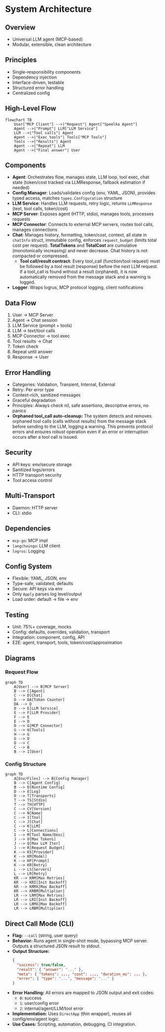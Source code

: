 # System Architecture

## Overview
- Universal LLM agent (MCP-based)
- Modular, extensible, clean architecture

## Principles
- Single-responsibility components
- Dependency injection
- Interface-driven, testable
- Structured error handling
- Centralized config

## High-Level Flow
```mermaid
flowchart TB
    User["MCP Client"] -->|"Request"| Agent["Speelka Agent"]
    Agent -->|"Prompt"| LLM["LLM Service"]
    LLM -->|"Tool calls"| Agent
    Agent -->|"Exec tools"| Tools["MCP Tools"]
    Tools -->|"Results"| Agent
    Agent -->|"Repeat"| LLM
    Agent -->|"Final answer"| User
```

## Components
- **Agent**: Orchestrates flow, manages state, LLM loop, tool exec, chat state (token/cost tracked via LLMResponse, fallback estimation if needed)
- **Config Manager**: Loads/validates config (env, YAML, JSON), provides typed access, matches `types.Configuration` structure
- **LLM Service**: Handles LLM requests, retry logic, returns `LLMResponse` (text, tool calls, token/cost)
- **MCP Server**: Exposes agent (HTTP, stdio), manages tools, processes requests
- **MCP Connector**: Connects to external MCP servers, routes tool calls, manages connections
- **Chat**: Manages history, formatting, token/cost, context, all state in `chatInfo` struct, immutable config, enforces `request_budget` (limits total cost per request). **TotalTokens** and **TotalCost** are cumulative (monotonically increasing) and never decrease. Chat history is not compacted or compressed.
  - **Tool call/result contract:** Every tool_call (function/tool request) must be followed by a tool result (response) before the next LLM request. If a tool_call is found without a result (orphaned), it is now automatically removed from the message stack and a warning is logged.
- **Logger**: Wraps logrus, MCP protocol logging, client notifications

## Data Flow
1. User → MCP Server
2. Agent → Chat session
3. LLM Service (prompt + tools)
4. LLM → text/tool calls
5. MCP Connector → tool exec
6. Tool results → Chat
7. Token check
8. Repeat until answer
9. Response → User

## Error Handling
- Categories: Validation, Transient, Internal, External
- Retry: Per error type
- Context-rich, sanitized messages
- Graceful degradation
- Principles: Always check nil, safe assertions, descriptive errors, no panics
- **Orphaned tool_call auto-cleanup:** The system detects and removes orphaned tool calls (calls without results) from the message stack before sending to the LLM, logging a warning. This prevents protocol errors and ensures robust operation even if an error or interruption occurs after a tool call is issued.

## Security
- API keys: env/secure storage
- Sanitized logs/errors
- HTTP transport security
- Tool access control

## Multi-Transport
- Daemon: HTTP server
- CLI: stdio

## Dependencies
- `mcp-go`: MCP impl
- `langchaingo`: LLM client
- `logrus`: Logging

## Config System
- Flexible: YAML, JSON, env
- Type-safe, validated, defaults
- Secure: API keys via env
- Only `Apply` parses log level/output
- Load order: default → file → env

## Testing
- Unit: 75%+ coverage, mocks
- Config: defaults, overrides, validation, transport
- Integration: component, config, API
- E2E: agent, transport, tools, token/cost/approximation

## Diagrams
### Request Flow
```mermaid
graph TD
    A[User] --> B[MCP Server]
    B --> C[Agent]
    C --> D[Chat]
    D --> DA[Token Counter]
    DA --> D
    D --> E[LLM Service]
    E --> F[LLM Provider]
    F --> E
    E --> D
    D --> G[MCP Connector]
    G --> H[Tools]
    H --> G
    G --> D
    D --> C
    C --> B
    B --> I[User]
```

### Config Structure
```mermaid
graph TD
    A[Env/Files] --> B[Config Manager]
    B --> C[Agent Config]
    B --> D[Runtime Config]
    D --> E[Log]
    D --> T[Transports]
    T --> TS[Stdio]
    T --> TH[HTTP]
    C --> CV[Version]
    C --> N[Name]
    C --> I[Tool]
    C --> J[Chat]
    C --> K[LLM]
    C --> L[Connections]
    I --> M[Tool Name/Desc]
    J --> O[Max Tokens]
    J --> Q[Max LLM Iter]
    J --> R[Request Budget]
    K --> KS[Provider]
    K --> KM[Model]
    K --> KP[Prompt]
    K --> KR[Retry]
    L --> LS[Servers]
    L --> LR[Retry]
    KR --> KRM[Max Retries]
    KR --> KRI[Init Backoff]
    KR --> KRMX[Max Backoff]
    KR --> KRBM[Multiplier]
    LR --> LRM[Max Retries]
    LR --> LRI[Init Backoff]
    LR --> LRMX[Max Backoff]
    LR --> LRBM[Multiplier]
```

## Direct Call Mode (CLI)
- **Flag:** `--call` (string, user query)
- **Behavior:** Runs agent in single-shot mode, bypassing MCP server. Outputs a structured JSON result to stdout.
- **Output Structure:**
  ```json
  {
    "success": true/false,
    "result": { "answer": "..." },
    "meta": { "tokens": ..., "cost": ..., "duration_ms": ... },
    "error": { "type": "...", "message": "..." }
  }
  ```
- **Error Handling:** All errors are mapped to JSON output and exit codes:
  - `0`: success
  - `1`: user/config error
  - `2`: internal/agent/LLM/tool error
- **Implementation:** Uses `DirectApp` (thin wrapper), reuses all config/env/agent logic.
- **Use Cases:** Scripting, automation, debugging, CI integration.

